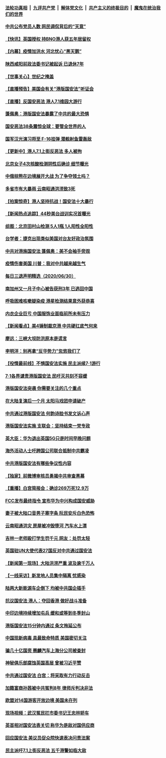 ####  [法轮功真相](../../../../basic/blob/master/README.md?t=07012131) &nbsp;|&nbsp; [九评共产党](../../../../9ping.md/blob/master/README.md?t=07012131) &nbsp;|&nbsp; [解体党文化](../../../../jtdwh.md/blob/master/README.md?t=07012131)  &nbsp;|&nbsp; [共产主义的终极目的](../../../../gczydzjmd.md/blob/master/README.md?t=07012131) &nbsp;|&nbsp; [魔鬼在统治我们的世界](../../../../mgztzwmdsj.md/blob/master/README.md?t=07012131) 

#### [中共公布党员人数 网民调侃背后的“天意”](../pages/nsc413/n12224511.md?t=07012131) 

#### [【快讯】英国授权 持BNO港人获五年居留权](../pages/nsc413/n12224889.md?t=07012131) 

#### [【内幕】疫情加洪水 河北忧心“黑天鹅”](../pages/nsc413/n12223344.md?t=07012131) 

#### [陕西咸阳前政法委书记被起诉 已退休7年](../pages/nsc413/n12224538.md?t=07012131) 

#### [【世事关心】世纪之掩盖](../pages/nsc413/n12223498.md?t=07012131) 

#### [【直播预告】美国会有关“港版国安法”听证会](../pages/nsc413/n12223128.md?t=07012131) 

#### [【直播】反国安恶法 港人7.1维园大游行](../pages/nsc413/n12219819.md?t=07012131) 


#### [蓬佩奥：港版国安法暴露了中共的最大恐惧](../pages/nsc413/n12224268.md?t=07012131) 

#### [国安恶法38条震惊全球：要管全世界的人](../pages/nsc413/n12224164.md?t=07012131) 

#### [国军汉光演习将至 F-16挂弹 潜舰射鱼雷轰敌](../pages/nsc413/n12220978.md?t=07012131) 

#### [【更新中】港人7.1上街反恶法 多人被拘](../pages/nsc413/n12224126.md?t=07012131) 

#### [北京女子4次核酸检测阴性后确诊 细节曝光](../pages/nsc413/n12223769.md?t=07012131) 

#### [中俄棕熊在边境展开大战 为了争夺领土吗？](../pages/nsc413/n12223626.md?t=07012131) 

#### [多省市有大暴雨 云南昭通洪涝致3死](../pages/nsc413/n12223633.md?t=07012131) 

#### [【拍案惊奇】港人坚持抗战！国安法十大暴行](../pages/nsc413/n12223602.md?t=07012131) 

#### [【新闻热点追踪】44秒美台战训实况首曝光](../pages/nsc413/n12223588.md?t=07012131) 

#### [组图：北京田村山检测 5人1瓶 1人阳性全阳性](../pages/nsc413/n12222637.md?t=07012131) 

#### [台学者：捷克出现类似美国对台友好政治氛围](../pages/nsc413/n12223424.md?t=07012131) 

#### [中共对港施国安法 蓬佩奥：美不会袖手旁观](../pages/nsc413/n12223421.md?t=07012131) 

#### [疫情伤害美国 川普：我对中共越来越生气](../pages/nsc413/n12223407.md?t=07012131) 

#### [每日三退声明精选（2020/06/30）](../pages/nsc413/n12223400.md?t=07012131) 

#### [南加州又一月子中心被告获刑3年 已逃回中国](../pages/nsc413/n12223221.md?t=07012131) 

#### [呼吸困难咳嗽疑染疫 港星检测结果意外获恭喜](../pages/nsc413/n12223084.md?t=07012131) 

#### [内衣企业巨亏 中国服饰业面临前所未有压力](../pages/nsc413/n12222976.md?t=07012131) 

#### [【新闻看点】美4锤制裁京港 中共硬扛底气何来](../pages/nsc413/n12223141.md?t=07012131) 

#### [廖远：三峡大坝防洪原本是谎言](../pages/nsc413/n12223220.md?t=07012131) 

#### [李明洋：别再拿“反华势力”忽悠我们了](../pages/nsc413/n12223090.md?t=07012131) 

#### [【役情最前线】不惧国安法实施 民主派续7·1游行](../pages/nsc413/n12223038.md?t=07012131) 

#### [7·1各界谴责港版国安法 民吁灭共刻不容缓](../pages/nsc413/n12222917.md?t=07012131) 

#### [港版国安法突袭 你需要关注的几个重点](../pages/nsc413/n12222881.md?t=07012131) 

#### [在大陆复演后一个月 太阳马戏团申请破产](../pages/nsc413/n12223024.md?t=07012131) 

#### [中共通过港版国安法 何韵诗脸书发文诉心声](../pages/nsc413/n12222874.md?t=07012131) 

#### [港版国安法实施 支联会：坚持结束一党专政](../pages/nsc413/n12222758.md?t=07012131) 

#### [英大臣：华为退出英国5G只是时间早晚问题](../pages/nsc413/n12223030.md?t=07012131) 

#### [海外活动人士吁跨国公司联合抵制中共霸凌](../pages/nsc413/n12222766.md?t=07012131) 

#### [中共港版国安法有哪些争议性内容](../pages/nsc413/n12222805.md?t=07012131) 

#### [【独家】前微博审核员勇揭中共审查黑幕](../pages/nsc413/n12207542.md?t=07012131) 

#### [【重播】白宫简报会：确诊269万死12.9万](../pages/nsc413/n12222860.md?t=07012131) 

#### [FCC发布最终指令 宣布华为中兴构成国安威胁](../pages/nsc413/n12222824.md?t=07012131) 

#### [妻子被大陆口音男子塞字条 阮民安斥白色恐怖](../pages/nsc413/n12222721.md?t=07012131) 

#### [云南昭通洪灾 房屋被冲毁堕河 汽车水上漂](../pages/nsc413/n12222555.md?t=07012131) 

#### [吉林一老师殴打学生罚千元 网友：处罚太轻](../pages/nsc413/n12222797.md?t=07012131) 

#### [英国驻UN大使代表27国反对中共通过国安法](../pages/nsc413/n12222760.md?t=07012131) 

#### [【新闻第一现场】大陆洪涝严重 波及逾千万人](../pages/nsc413/n12222063.md?t=07012131) 

#### [【一线采访】新发地人员集中隔离 忧感染](../pages/nsc413/n12222406.md?t=07012131) 

#### [陆两大新能源车企倒下 均被中共国企插手](../pages/nsc413/n12222548.md?t=07012131) 

#### [抗议国安法 港人：夺回香港 做好战斗准备](../pages/nsc413/n12222716.md?t=07012131) 

#### [中印边境持续增加屯兵 缓和或等到冬季封山](../pages/nsc413/n12222557.md?t=07012131) 

#### [港版国安法15分钟内通过 条文拖延公布](../pages/nsc413/n12222356.md?t=07012131) 

#### [中国现新病毒 具最致命特质 美国密切关注](../pages/nsc413/n12222596.md?t=07012131) 

#### [骗几十亿国资 赛麟汽车上海分公司被查封](../pages/nsc413/n12222525.md?t=07012131) 

#### [神秘俱乐部腐蚀英国高层 曾被习近平赞](../pages/nsc413/n12222573.md?t=07012131) 

#### [中共通过国安法 白宫：将采取有力行动反击](../pages/nsc413/n12222567.md?t=07012131) 

#### [加籍富商孙茜被中共冤判8年 律师斥判决非法](../pages/nsc413/n12222377.md?t=07012131) 

#### [欧盟对14国游客开放边境 美国未在列](../pages/nsc413/n12222348.md?t=07012131) 

#### [现场视频：武汉冤民拦市委书记王忠林轿车](../pages/nsc413/n12222416.md?t=07012131) 

#### [英首相对国安法表关切 称华为是敌对国供应商](../pages/nsc413/n12222449.md?t=07012131) 

#### [回应国安法 美议员促众院快速表决问责法案](../pages/nsc413/n12222415.md?t=07012131) 

#### [民主派吁7.1上街反恶法 五千港警如临大敌](../pages/nsc413/n12222323.md?t=07012131) 

